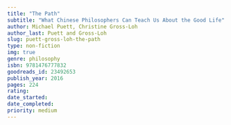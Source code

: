 ```yaml
---
title: "The Path"
subtitle: "What Chinese Philosophers Can Teach Us About the Good Life"
author: Michael Puett, Christine Gross-Loh
author_last: Puett and Gross-Loh
slug: puett-gross-loh-the-path
type: non-fiction
img: true
genre: philosophy
isbn: 9781476777832
goodreads_id: 23492653
publish_year: 2016
pages: 224
rating: 
date_started:
date_completed:
priority: medium
---
```

